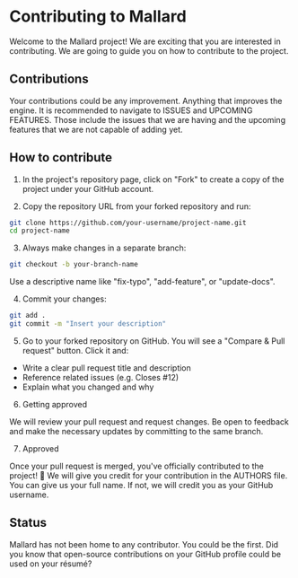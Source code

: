 # Contributing to Mallard

Welcome to the Mallard project! We are exciting that you are interested in contributing. We are going to guide you on how to contribute to the project.

## Contributions

Your contributions could be any improvement. Anything that improves the engine.
It is recommended to navigate to ISSUES and UPCOMING FEATURES.
Those include the issues that we are having and the upcoming features that we are not capable of adding yet.

## How to contribute

1. In the project's repository page, click on "Fork" to create a copy of the project under your GitHub account.

2. Copy the repository URL from your forked repository and run:
```bash
git clone https://github.com/your-username/project-name.git
cd project-name
```

3. Always make changes in a separate branch:
```bash
git checkout -b your-branch-name
```
Use a descriptive name like "fix-typo", "add-feature", or "update-docs".

4. Commit your changes:

```bash
git add .
git commit -m "Insert your description"
```

5. Go to your forked repository on GitHub. You will see a "Compare & Pull request" button. Click it and:

- Write a clear pull request title and description
- Reference related issues (e.g. Closes #12)
- Explain what you changed and why

6. Getting approved

We will review your pull request and request changes. Be open to feedback and make the necessary updates by committing to the same branch.

7. Approved

Once your pull request is merged, you've officially contributed to the project! 🎉
We will give you credit for your contribution in the AUTHORS file.
You can give us your full name. If not, we will credit you as your GitHub username.

## Status

Mallard has not been home to any contributor. You could be the first.
Did you know that open-source contributions on your GitHub profile could be used on your résumé?
